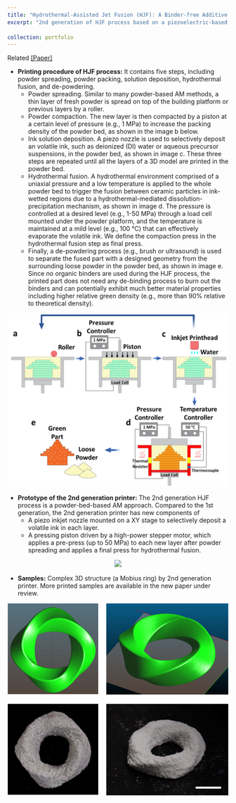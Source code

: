 ```yaml
---
title: "Hydrothermal-Assisted Jet Fusion (HJF): A Binder-free Additive Manufacturing Approach for Ceramics - 2nd Generation [Click for detail]"
excerpt: "2nd generation of HJF process based on a piezoelectric-based inkjet printhead. Related [[Paper]](https://fanfeiuiowa.github.io/files/1-s2.0-S2351978920315687-main.pdf) and [[Patent]](https://patents.google.com/patent/US20210154742A1/en)<br/><br/><img src='/images/2nd_gen_design_2.png' width='400'/>"

collection: portfolio
---
```

Related [[Paper]](https://fanfeiuiowa.github.io/files/1-s2.0-S2351978920315687-main.pdf)<br/>
* **Printing procedure of HJF process:** It contains five steps, including powder spreading, powder packing, solution deposition, hydrothermal fusion, and de-powdering. 
  * Powder spreading. Similar to many powder-based AM methods, a thin layer of fresh powder is spread on top of the building platform or previous layers by a roller. 
  * Powder compaction. The new layer is then compacted by a piston at a certain level of pressure (e.g., 1 MPa) to increase the packing density of the powder bed, as shown in the image b below. 
  * Ink solution deposition. A piezo nozzle is used to selectively deposit an volatile ink, such as deionized (DI) water or aqueous precursor suspensions, in the powder bed, as shown in image c. These three steps are repeated until all the layers of a 3D model are printed in the powder bed. 
  * Hydrothermal fusion. A hydrothermal environment comprised of a uniaxial pressure and a low temperature is applied to the whole powder bed to trigger the fusion between ceramic particles in ink-wetted regions due to a hydrothermal-mediated dissolution-precipitation mechanism, as shown in image d. The pressure is controlled at a desired level (e.g., 1-50 MPa) through a load cell mounted under the powder platform, and the temperature is maintained at a mild level (e.g., 100 °C) that can effectively evaporate the volatile ink. We define the compaction press in the hydrothermal fusion step as final press. 
  * Finally, a de-powdering process (e.g., brush or ultrasound) is used to separate the fused part with a designed geometry from the surrounding loose powder in the powder bed, as shown in image e. Since no organic binders are used during the HJF process, the printed part does not need any de-binding process to burn out the binders and can potentially exhibit much better material properties including higher relative green density (e.g., more than 90% relative to theoretical density).

<p align="center">
  <img src='/images/2nd_gen_procedure.png' width="600"/>
</p>

* **Prototype of the 2nd generation printer:** The 2nd generation HJF process is a powder-bed-based AM approach. Compared to the 1st generation, the 2nd generation printer has new components of
  * A piezo inkjet nozzle mounted on a XY stage to selectively deposit a volatile ink in each layer.
  * A pressing piston driven by a high-power stepper motor, which applies a pre-press (up to 50 MPa) to each new layer after powder spreading and applies a final press for hydrothermal fusion.

<p align="center">
  <img src='/images/2nd_gen_design_2.png' width="600"/>
</p>

* **Samples:** Complex 3D structure (a Mobius ring) by 2nd generation printer. More printed samples are available in the new paper under review.
<p align="center">
    <img src='/images/2nd_gen_sample.png' width="600"/>
</p>
